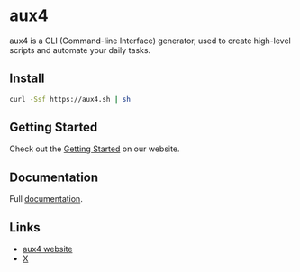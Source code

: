 # aux4

aux4 is a CLI (Command-line Interface) generator, used to create high-level scripts and automate your daily tasks.

## Install

```bash
curl -Ssf https://aux4.sh | sh
```

## Getting Started

Check out the [Getting Started](https://aux4.io/getting-started) on our website.

## Documentation

Full [documentation](https://aux4.io/documentation).

## Links

* [aux4 website](https://aux4.io)
* [X](https://x.com/aux4io)


